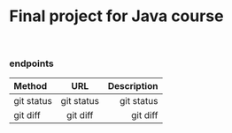# Final project for Java course

<br/>


### endpoints
| Method | URL | Description |
| :---         |     :---:      |          ---: |
| git status   | git status     | git status    |
| git diff     | git diff       | git diff      |
